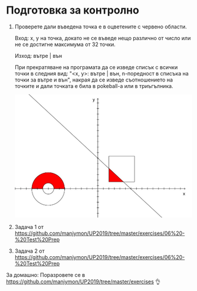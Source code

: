 # Подготовка за контролно

1. Проверете дали въведена точка е в оцветените с червено области.

    Вход: x, y на точка, докато не се въведе нещо различно от число или не се достигне максимума от 32 точки.

    Изход: вътре | вън

    При прекратяване на програмата да се изведе списък с всички точки в следния вид: "<x, y>: вътре | вън, n-поредност в списъка на точки за вътре и вън", накрая да се изведе съотношението на точките и дали точката е била в pokeball-а или в триъгълника.
    
    ![graphic](./graphic.JPG)

2. Задача 1 от https://github.com/manjymon/UP2019/tree/master/exercises/06%20-%20Test%20Prep

3. Задача 2 от https://github.com/manjymon/UP2019/tree/master/exercises/06%20-%20Test%20Prep

За домашно: Поразровете се в https://github.com/manjymon/UP2019/tree/master/exercises 👌